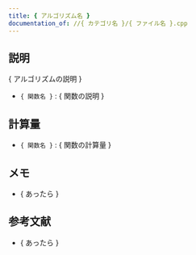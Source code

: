 ```yaml
---
title: { アルゴリズム名 }
documentation_of: //{ カテゴリ名 }/{ ファイル名 }.cpp
---
```


## 説明

{ アルゴリズムの説明 }

* `{ 関数名 }` : { 関数の説明 }

## 計算量

* `{ 関数名 }` : { 関数の計算量 }

## メモ

* { あったら }

## 参考文献

* { あったら }
